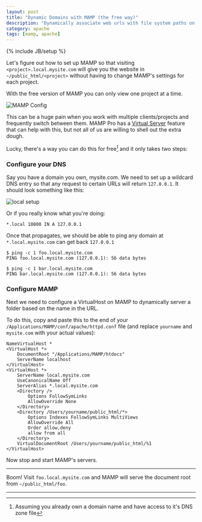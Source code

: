 ```yaml
---
layout: post
title: "Dynamic Domains with MAMP (the free way)"
description: "Dynamically associate web urls with file system paths on your local developement system"
category: apache
tags: [mamp, apache]
---
```

{% include JB/setup %}

Let's figure out how to set up MAMP so that visiting `<project>.local.mysite.com` will give you the website in `~/public_html/<project>` without having to change MAMP's settings for each project.

With the free version of MAMP you can only view one project at a time.

![MAMP Config](http://i.imgur.com/YbC1LA2.png)

This can be a huge pain when you work with multiple clients/projects and frequently switch between them.  MAMP Pro has a [Virtual Server](http://www.mamp.info/en/mamp-pro/#vhosts) feature that can help with this, but not all of us are willing to shell out the extra dough.

Lucky, there's a way you can do this for free[^1] and it only takes two steps:

### Configure your DNS

Say you have a domain you own, mysite.com.  We need to set up a wildcard DNS entry so that any request to certain URLs will return `127.0.0.1`.  It should look something like this:

![local setup](http://i.imgur.com/bRi1fyx.png)

Or if you really know what you're doing:

    *.local 10800 IN A 127.0.0.1

Once that propagates, we should be able to ping any domain at `*.local.mysite.com` can get back `127.0.0.1`

    $ ping -c 1 foo.local.mysite.com 
    PING foo.local.mysite.com (127.0.0.1): 56 data bytes

    $ ping -c 1 bar.local.mysite.com 
    PING bar.local.mysite.com (127.0.0.1): 56 data bytes

### Configure MAMP

Next we need to configure a VirtualHost on MAMP to dynamically server a folder based on the name in the URL.

To do this, copy and paste this to the end of your `/Applications/MAMP/conf/apache/httpd.conf` file (and replace `yourname` and `mysite.com` with your actual values):

    NameVirtualHost *
    <VirtualHost *>
        DocumentRoot "/Applications/MAMP/htdocs"
        ServerName localhost
    </VirtualHost>
    <VirtualHost *>
        ServerName local.mysite.com
        UseCanonicalName Off
        ServerAlias *.local.mysite.com
        <Directory />
            Options FollowSymLinks
            AllowOverride None
        </Directory>
        <Directory /Users/yourname/public_html/*>
            Options Indexes FollowSymLinks MultiViews
            AllowOverride All
            Order allow,deny
            allow from all
        </Directory>
        VirtualDocumentRoot /Users/yourname/public_html/%1
    </VirtualHost>

Now stop and start MAMP's servers.

---

Boom!  Visit `foo.local.mysite.com` and MAMP will serve the document root from `~/public_html/foo`.

---

[^1]: Assuming you already own a domain name and have access to it's DNS zone file